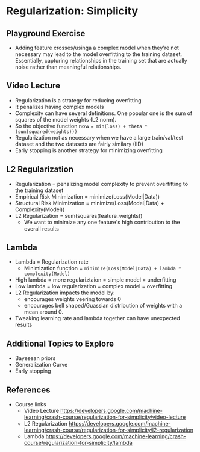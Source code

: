 # Regularization: Simplicity

## Playground Exercise
* Adding feature crosses/usinga a complex model when they're not necessary may lead to the model overfitting to the training dataset. Essentially, capturing relationships in the training set that are actually noise rather than meaningful relationships. 

## Video Lecture
* Regularization is a strategy for reducing overfitting
* It penalizes having complex models
* Complexity can have several definitions. One popular one is the sum of squares of the model weights (L2 norm).
* So the objective function now `= min(loss) + theta * (sum(squared(weights)))`
* Regularization not as necessary when we have a large train/val/test dataset and the two datasets are fairly similary (IID)
* Early stopping is another strategy for minimizing overfitting

## L2 Regularization
* Regularization = penalizing model complexity to prevent overfitting to the training dataset
* Empirical Risk Minimization = minimize(Loss(Model|Data))
* Structural Risk Minimization = minimize(Loss(Model|Data) + Complexity(Model)) 
* L2 Regularization = sum(squares(feature_weights))
	* We want to minimize any one feature's high contribution to the overall results 

## Lambda
* Lambda = Regularization rate
	* Minimization function = `minimize(Loss(Model|Data) + lambda * complexity(Model)`
* High lambda = more regulariztaion = simple model = underfitting
* Low lambda = low regularization = complex model = overfitting
* L2 Regularization impacts the model by: 
	* encourages weights veering towards 0
	* encourages bell shaped/Guassian distribution of weights with a mean around 0. 
* Tweaking learning rate and lambda together can have unexpected results

## Additional Topics to Explore
* Bayesean priors
* Generalization Curve
* Early stopping


## References
* Course links
	* Video Lecture https://developers.google.com/machine-learning/crash-course/regularization-for-simplicity/video-lecture
	* L2 Regularization https://developers.google.com/machine-learning/crash-course/regularization-for-simplicity/l2-regularization
	* Lambda https://developers.google.com/machine-learning/crash-course/regularization-for-simplicity/lambda